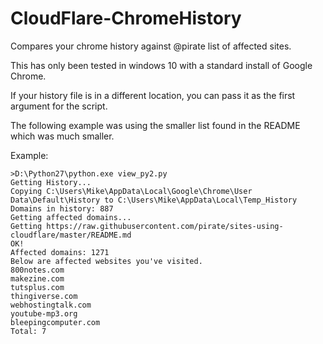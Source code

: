 # CloudFlare-ChromeHistory
Compares your chrome history against @pirate list of affected sites.

This has only been tested in windows 10 with a standard install of Google Chrome.

If your history file is in a different location, you can pass it as the first argument for the script.

The following example was using the smaller list found in the README which was much smaller.

Example:
```
>D:\Python27\python.exe view_py2.py
Getting History...
Copying C:\Users\Mike\AppData\Local\Google\Chrome\User Data\Default\History to C:\Users\Mike\AppData\Local\Temp_History
Domains in history: 887
Getting affected domains...
Getting https://raw.githubusercontent.com/pirate/sites-using-cloudflare/master/README.md
OK!
Affected domains: 1271
Below are affected websites you've visited.
800notes.com
makezine.com
tutsplus.com
thingiverse.com
webhostingtalk.com
youtube-mp3.org
bleepingcomputer.com
Total: 7
```
